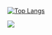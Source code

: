 [![Top Langs](https://github-readme-stats.vercel.app/api/top-langs/?username=dongwook1214&layout=compact)](https://github.com/dongwook1214/github-readme-stats)

<img src="https://img.shields.io/badge/세잎클로버-white?style=flat-square&logo=Aer Lingus&logoColor=3DDC84"/>
